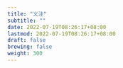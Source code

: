 ```yaml
---
title: "义注"
subtitle: ""
date: 2022-07-19T08:26:17+08:00
lastmod: 2022-07-19T08:26:17+08:00
draft: false
brewing: false
weight: 300
---
```


